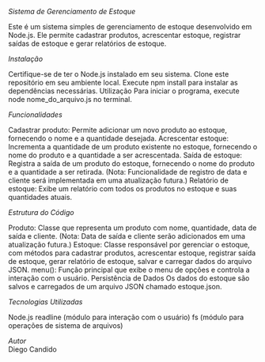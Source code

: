 *Sistema de Gerenciamento de Estoque*<span>

Este é um sistema simples de gerenciamento de estoque desenvolvido em Node.js. Ele permite cadastrar produtos, acrescentar estoque, registrar saídas de estoque e gerar relatórios de estoque.

*Instalação*

Certifique-se de ter o Node.js instalado em seu sistema.
Clone este repositório em seu ambiente local.
Execute npm install para instalar as dependências necessárias.
Utilização
Para iniciar o programa, execute node nome_do_arquivo.js no terminal.

*Funcionalidades*

Cadastrar produto: Permite adicionar um novo produto ao estoque, fornecendo o nome e a quantidade desejada.
Acrescentar estoque: Incrementa a quantidade de um produto existente no estoque, fornecendo o nome do produto e a quantidade a ser acrescentada.
Saída de estoque: Registra a saída de um produto do estoque, fornecendo o nome do produto e a quantidade a ser retirada. (Nota: Funcionalidade de registro de data e cliente será implementada em uma atualização futura.)
Relatório de estoque: Exibe um relatório com todos os produtos no estoque e suas quantidades atuais.

*Estrutura do Código*

Produto: Classe que representa um produto com nome, quantidade, data de saída e cliente. (Nota: Data de saída e cliente serão adicionados em uma atualização futura.)
Estoque: Classe responsável por gerenciar o estoque, com métodos para cadastrar produtos, acrescentar estoque, registrar saída de estoque, gerar relatório de estoque, salvar e carregar dados do arquivo JSON.
menu(): Função principal que exibe o menu de opções e controla a interação com o usuário.
Persistência de Dados
Os dados do estoque são salvos e carregados de um arquivo JSON chamado estoque.json.

*Tecnologias Utilizadas*

Node.js
readline (módulo para interação com o usuário)
fs (módulo para operações de sistema de arquivos)

*Autor* <br>
Diego Candido
